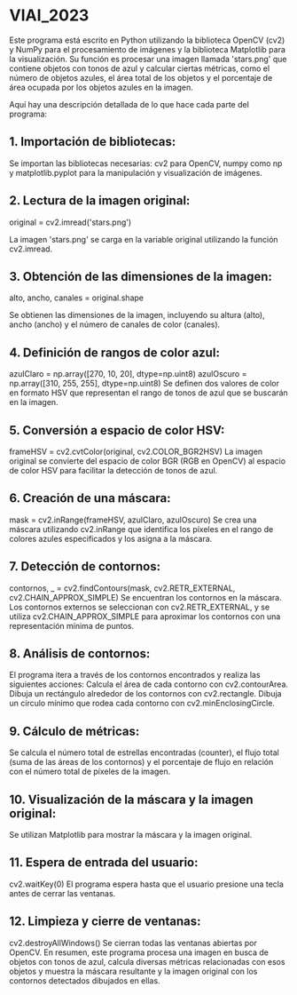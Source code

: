# VIAI_2023
Este programa está escrito en Python utilizando la biblioteca OpenCV (cv2) y NumPy para el procesamiento de imágenes y la biblioteca Matplotlib para la visualización. Su función es procesar una imagen llamada 'stars.png' que contiene objetos con tonos de azul y calcular ciertas métricas, como el número de objetos azules, el área total de los objetos y el porcentaje de área ocupada por los objetos azules en la imagen.

Aquí hay una descripción detallada de lo que hace cada parte del programa:

## 1. Importación de bibliotecas:

Se importan las bibliotecas necesarias: cv2 para OpenCV, numpy como np y matplotlib.pyplot para la manipulación y visualización de imágenes.
## 2. Lectura de la imagen original:

original = cv2.imread('stars.png')

La imagen 'stars.png' se carga en la variable original utilizando la función cv2.imread.

## 3. Obtención de las dimensiones de la imagen:

alto, ancho, canales = original.shape

Se obtienen las dimensiones de la imagen, incluyendo su altura (alto), ancho (ancho) y el número de canales de color (canales).

## 4. Definición de rangos de color azul:

azulClaro = np.array([270, 10, 20], dtype=np.uint8)
azulOscuro = np.array([310, 255, 255], dtype=np.uint8)
Se definen dos valores de color en formato HSV que representan el rango de tonos de azul que se buscarán en la imagen.
## 5. Conversión a espacio de color HSV:

frameHSV = cv2.cvtColor(original, cv2.COLOR_BGR2HSV)
La imagen original se convierte del espacio de color BGR (RGB en OpenCV) al espacio de color HSV para facilitar la detección de tonos de azul.

## 6. Creación de una máscara:

mask = cv2.inRange(frameHSV, azulClaro, azulOscuro)
Se crea una máscara utilizando cv2.inRange que identifica los píxeles en el rango de colores azules especificados y los asigna a la máscara.

## 7. Detección de contornos:

contornos, _ = cv2.findContours(mask, cv2.RETR_EXTERNAL, cv2.CHAIN_APPROX_SIMPLE)
Se encuentran los contornos en la máscara. Los contornos externos se seleccionan con cv2.RETR_EXTERNAL, y se utiliza cv2.CHAIN_APPROX_SIMPLE para aproximar los contornos con una representación mínima de puntos.

## 8. Análisis de contornos:

El programa itera a través de los contornos encontrados y realiza las siguientes acciones:
Calcula el área de cada contorno con cv2.contourArea.
Dibuja un rectángulo alrededor de los contornos con cv2.rectangle.
Dibuja un círculo mínimo que rodea cada contorno con cv2.minEnclosingCircle.

## 9. Cálculo de métricas:

Se calcula el número total de estrellas encontradas (counter), el flujo total (suma de las áreas de los contornos) y el porcentaje de flujo en relación con el número total de píxeles de la imagen.

## 10. Visualización de la máscara y la imagen original:

Se utilizan Matplotlib para mostrar la máscara y la imagen original.

## 11. Espera de entrada del usuario:

cv2.waitKey(0)
El programa espera hasta que el usuario presione una tecla antes de cerrar las ventanas.

## 12. Limpieza y cierre de ventanas:

cv2.destroyAllWindows()
Se cierran todas las ventanas abiertas por OpenCV.
En resumen, este programa procesa una imagen en busca de objetos con tonos de azul, calcula diversas métricas relacionadas con esos objetos y muestra la máscara resultante y la imagen original con los contornos detectados dibujados en ellas.
